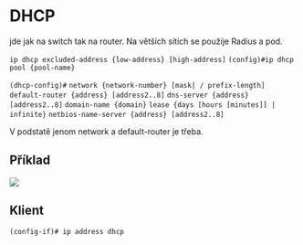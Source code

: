 # DHCP

jde jak na switch tak na router. Na větších sítích se použije Radius a pod.

`ip dhcp excluded-address {low-address} [high-address]`
`(config)#ip dhcp pool {pool-name}`

`(dhcp-config)#`
`network {network-number} [mask| / prefix-length]`
`default-router {address} [address2..8]`
`dns-server {address} [address2..8]`
`domain-name {domain}`
`lease {days [hours [minutes]] | infinite}`
`netbios-name-server {address} [address2..8]`

V podstatě jenom network a default-router je třeba.

## Příklad

![](Pasted%20image%2020221124183300.png)

## Klient

`(config-if)# ip address dhcp`
